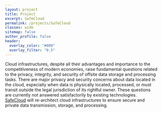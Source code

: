 ```yaml
---
layout: project
title: Project
excerpt: SafeCloud
permalink: /projects/SafeCloud
classes: wide
sitemap: false
author_profile: false
header:
  overlay_color: "#000"
  overlay_filter: "0.5"
---
```


Cloud infrastructures, despite all their advantages and importance to the competitiveness of modern economies, raise fundamental questions related to the privacy, integrity, and security of offsite data storage and processing tasks. There are major privacy and security concerns about data located in the cloud, especially when data is physically located, processed, or must transit outside the legal jurisdiction of its rightful owner. These questions are currently not answered satisfactorily by existing technologies. [SafeCloud](http://www.safecloud-project.eu) will re-architect cloud infrastructures to ensure secure and private data transmission, storage, and processing.